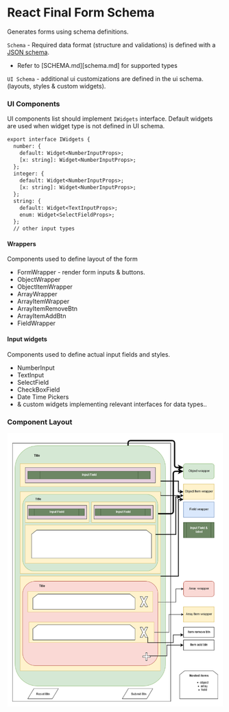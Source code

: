 # React Final Form Schema

Generates forms using schema definitions.

`Schema` - Required data format (structure and validations) is defined with a [JSON schema][json-schema].

- Refer to [SCHEMA.md][schema.md] for supported types

`UI Schema` - additional ui customizations are defined in the ui schema. (layouts, styles & custom widgets).

### UI Components

UI components list should implement `IWidgets` interface.
Default widgets are used when widget type is not defined in UI schema.

```
export interface IWidgets {
  number: {
    default: Widget<NumberInputProps>;
    [x: string]: Widget<NumberInputProps>;
  };
  integer: {
    default: Widget<NumberInputProps>;
    [x: string]: Widget<NumberInputProps>;
  };
  string: {
    default: Widget<TextInputProps>;
    enum: Widget<SelectFieldProps>;
  };
  // other input types
```

#### Wrappers

Components used to define layout of the form

- FormWrapper - render form inputs & buttons.
- ObjectWrapper
- ObjectItemWrapper
- ArrayWrapper
- ArrayItemWrapper
- ArrayItemRemoveBtn
- ArrayItemAddBtn
- FieldWrapper

#### Input widgets

Components used to define actual input fields and styles.

- NumberInput
- TextInput
- SelectField
- CheckBoxField
- Date Time Pickers
- & custom widgets implementing relevant interfaces for data types..

### Component Layout

![alt text][layout-diagram]

[layout-diagram]: https://github.com/ChathurangaKCD/react-final-form-schema/raw/master/layout/Form%20Layout.png 'Component Layout'
[json-schema]: https://json-schema.org/understanding-json-schema/
